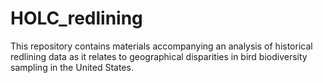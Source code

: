 # HOLC_redlining
This repository contains materials accompanying an analysis of historical redlining data as it relates to geographical disparities in bird biodiversity sampling in the United States.
